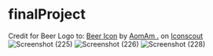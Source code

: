 # finalProject

Credit for Beer Logo to:
<a href="https://iconscout.com/icons/beer" target="_blank">Beer Icon</a> by <a href="https://iconscout.com/contributors/aomam">AomAm .</a> on <a href="https://iconscout.com">Iconscout</a>
![Screenshot (225)](https://user-images.githubusercontent.com/57572182/84853689-9f7faa80-b014-11ea-83da-bd2e9740544d.png)
![Screenshot (226)](https://user-images.githubusercontent.com/57572182/84853694-a0184100-b014-11ea-881a-4cbc086e77bc.png)
![Screenshot (228)](https://user-images.githubusercontent.com/57572182/84853696-a0184100-b014-11ea-8cb9-a954c5426b3d.png)
